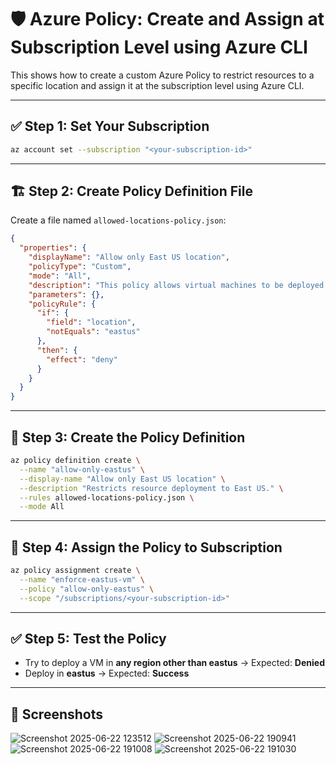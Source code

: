 
# 🛡️ Azure Policy: Create and Assign at Subscription Level using Azure CLI

This shows how to create a custom Azure Policy to restrict resources to a specific location and assign it at the subscription level using Azure CLI.

---

## ✅ Step 1: Set Your Subscription

```bash
az account set --subscription "<your-subscription-id>"
```

---

## 🏗️ Step 2: Create Policy Definition File

Create a file named `allowed-locations-policy.json`:

```json
{
  "properties": {
    "displayName": "Allow only East US location",
    "policyType": "Custom",
    "mode": "All",
    "description": "This policy allows virtual machines to be deployed only in East US.",
    "parameters": {},
    "policyRule": {
      "if": {
        "field": "location",
        "notEquals": "eastus"
      },
      "then": {
        "effect": "deny"
      }
    }
  }
}
```

---

## 📝 Step 3: Create the Policy Definition

```bash
az policy definition create \
  --name "allow-only-eastus" \
  --display-name "Allow only East US location" \
  --description "Restricts resource deployment to East US." \
  --rules allowed-locations-policy.json \
  --mode All
```

---

## 📌 Step 4: Assign the Policy to Subscription

```bash
az policy assignment create \
  --name "enforce-eastus-vm" \
  --policy "allow-only-eastus" \
  --scope "/subscriptions/<your-subscription-id>"
```

---

## ✅ Step 5: Test the Policy

- Try to deploy a VM in **any region other than eastus** → Expected: **Denied**
- Deploy in **eastus** → Expected: **Success**

---
## 📸 Screenshots
![Screenshot 2025-06-22 123512](https://github.com/user-attachments/assets/c1ffbe8f-5e9c-457f-81c6-db52dd4dbed0)
![Screenshot 2025-06-22 190941](https://github.com/user-attachments/assets/f7cc1021-3e5f-4fc3-a261-c768984f8c18)
![Screenshot 2025-06-22 191008](https://github.com/user-attachments/assets/eed2eaef-3f87-4267-a77d-b2390ca62ea2)
![Screenshot 2025-06-22 191030](https://github.com/user-attachments/assets/71d3132c-c334-44ac-b0d4-34c241f49f39)



